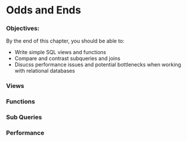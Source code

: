 # Odds and Ends

### Objectives:

By the end of this chapter, you should be able to:

- Write simple SQL views and functions 
- Compare and contrast subqueries and joins
- Disucss performance issues and potential bottlenecks when working with relational databases

### Views

### Functions

### Sub Queries

### Performance
